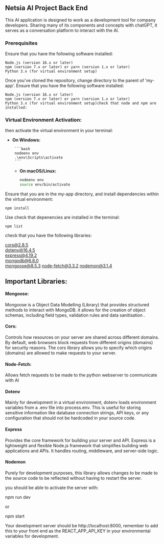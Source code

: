 ## Netsia AI Project Back End

This AI application is designed to work as a development tool for company developers. Sharing many of its components and concepts with chatGPT, it serves as a conversation platform to interact with the AI.

### Prerequisites

Ensure that you have the following software installed:

    Node.js (version 16.x or later)
    npm (version 7.x or later) or yarn (version 1.x or later)
    Python 3.x (for virtual environment setup)

Once you've cloned the repository, change directory to the parent of 'my-app'. Ensure that you have the following software installed:

    Node.js (version 16.x or later)
    npm (version 7.x or later) or yarn (version 1.x or later)
    Python 3.x (for virtual environment setup)check that node and npm are installed:


### Virtual Environment Activation:

then activate the virtual environment in your terminal:
 - **On Windows:**

        ```bash
        nodeenv env
        .\env\Scripts\activate
        ```

    - **On macOS/Linux:**

        ```bash
        nodeenv env
        source env/bin/activate
        ```

Ensure that you are in the my-app directory, and install dependencies within the virtual environment:

    npm install

Use check that depenencies are installed in the terminal: 

    npm list

check that you have the following libraries:

cors@2.8.5  
dotenv@16.4.5  
express@4.19.2  
mongodb@6.8.0  
mongoose@8.5.3
node-fetch@3.3.2
nodemon@3.1.4

## Important Libraries:

#### Mongoose: 
Mongoose is a Object Data Modelling (Library) that provides structured methods to interact with MongoDB. it allows for the creation of object schemas, including field types, validation rules and data sanitisation .

#### Cors: 
Controls how resources on your server are shared across different domains. By default, web browsers block requests from different origins (domains) for security reasons. The cors library allows you to specify which origins (domains) are allowed to make requests to your server.

#### Node-Fetch: 

Allows fetch requests to be made to the python webserver to communicate with AI

#### Dotenv
Mainly for development in a virtual environment, dotenv loads environment variables from a .env file into process.env. This is useful for storing sensitive information like database connection strings, API keys, or any configuration that should not be hardcoded in your source code.

#### Express
Provides the core framework for building your server and API. Express is a lightweight and flexible Node.js framework that simplifies building web applications and APIs. It handles routing, middleware, and server-side logic.

#### Nodemon

Purely for development purposes, this library allows changes to be made to the source code to be reflected without having to restart the server.


you should be able to activate the server with:

npm run dev

or

npm start

Your development server should be http://localhost:8000, remember to add this to your front end as the REACT_APP_API_KEY in your environmental variables for development.